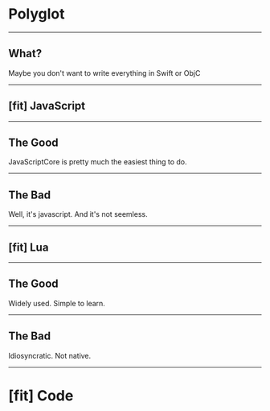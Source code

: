 # Polyglot

---

## What?

Maybe you don't want to write everything in Swift or ObjC

---

## [fit] JavaScript

---

## The Good

JavaScriptCore is pretty much the easiest thing to do.

---

## The Bad

Well, it's javascript.  And it's not seemless.

---

## [fit] Lua

---

## The Good

Widely used.  Simple to learn.

--- 

## The Bad

Idiosyncratic.  Not native.

---

# [fit] Code



